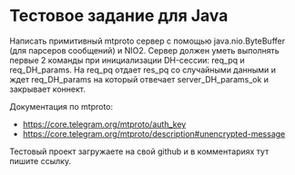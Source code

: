 # Тестовое задание для Java
Написать примитивный mtproto сервер с помощью java.nio.ByteBuffer (для парсеров сообщений) и NIO2. Сервер должен уметь выполнять первые 2 команды при инициализации DH-сессии: req_pq и req_DH_params. На req_pq отдает res_pq со случайными данными и ждет req_DH_params на который отвечает server_DH_params_ok и закрывает коннект.

Документация по mtproto:

* https://core.telegram.org/mtproto/auth_key
* https://core.telegram.org/mtproto/description#unencrypted-message

Тестовый проект загружаете на свой github и в комментариях тут пишите ссылку.
